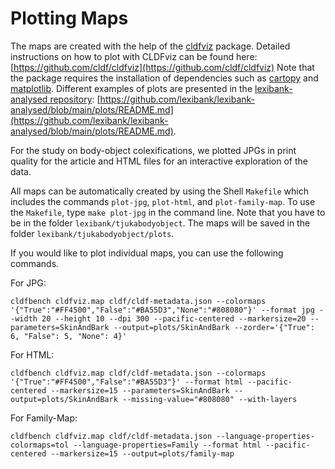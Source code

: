 # Plotting Maps

The maps are created with the help of the [cldfviz](https://github.com/cldf/cldfviz) package. Detailed instructions on how to plot with CLDFviz can be found here: [https://github.com/cldf/cldfviz](https://github.com/cldf/cldfviz) Note that the package requires the installation of dependencies such as [cartopy](https://scitools.org.uk/cartopy/) and [matplotlib](https://maplotlib.org). Different examples of plots are presented in the [lexibank-analysed repository](https://github.com/lexibank/lexibank-analysed): [https://github.com/lexibank/lexibank-analysed/blob/main/plots/README.md](https://github.com/lexibank/lexibank-analysed/blob/main/plots/README.md).

For the study on body-object colexifications, we plotted JPGs in print quality for the article and HTML files for an interactive exploration of the data. 

All maps can be automatically created by using the Shell `Makefile` which includes the commands `plot-jpg`, `plot-html`, and `plot-family-map`. To use the `Makefile`, type `make plot-jpg` in the command line. Note that you have to be in the folder `lexibank/tjukabodyobject`. The maps will be saved in the folder `lexibank/tjukabodyobject/plots`.

If you would like to plot individual maps, you can use the following commands.

For JPG:
```shell
cldfbench cldfviz.map cldf/cldf-metadata.json --colormaps '{"True":"#FF4500","False":"#BA55D3","None":"#808080"}' --format jpg --width 20 --height 10 --dpi 300 --pacific-centered --markersize=20 --parameters=SkinAndBark --output=plots/SkinAndBark --zorder='{"True": 6, "False": 5, "None": 4}'
```

For HTML:
```shell
cldfbench cldfviz.map cldf/cldf-metadata.json --colormaps '{"True":"#FF4500","False":"#BA55D3"}' --format html --pacific-centered --markersize=15 --parameters=SkinAndBark --output=plots/SkinAndBark --missing-value="#808080" --with-layers
```

For Family-Map:
```shell
cldfbench cldfviz.map cldf/cldf-metadata.json --language-properties-colormaps=tol --language-properties=Family --format html --pacific-centered --markersize=15 --output=plots/family-map
```